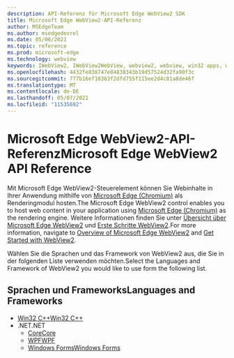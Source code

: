 ```yaml
---
description: API-Referenz für Microsoft Edge WebView2 SDK
title: Microsoft Edge WebView2-API-Referenz
author: MSEdgeTeam
ms.author: msedgedevrel
ms.date: 05/06/2021
ms.topic: reference
ms.prod: microsoft-edge
ms.technology: webview
keywords: IWebView2, IWebView2WebView, webview2, webview, win32 apps, win32, edge, ICoreWebView2, ICoreWebView2Controller, browser control
ms.openlocfilehash: 4432fe838747e04838343b19d57524d32fa90f3c
ms.sourcegitcommit: 777b16ef10363f2dfd755f115ee2d4c81a8de46f
ms.translationtype: MT
ms.contentlocale: de-DE
ms.lasthandoff: 05/07/2021
ms.locfileid: "11535692"
---
```

# <a name="microsoft-edge-webview2-api-reference"></a><span data-ttu-id="4bd8f-104">Microsoft Edge WebView2-API-Referenz</span><span class="sxs-lookup"><span data-stu-id="4bd8f-104">Microsoft Edge WebView2 API Reference</span></span>  

<span data-ttu-id="4bd8f-105">Mit Microsoft Edge WebView2-Steuerelement können Sie Webinhalte in Ihrer Anwendung mithilfe von [Microsoft Edge (Chromium)](https://www.microsoftedgeinsider.com) als Renderingmodul hosten.</span><span class="sxs-lookup"><span data-stu-id="4bd8f-105">The Microsoft Edge WebView2 control enables you to host web content in your application using [Microsoft Edge (Chromium)](https://www.microsoftedgeinsider.com) as the rendering engine.</span></span>  <span data-ttu-id="4bd8f-106">Weitere Informationen finden Sie unter [Übersicht über Microsoft Edge WebView2](./index.md) und [Erste Schritte WebView2](./get-started/win32.md).</span><span class="sxs-lookup"><span data-stu-id="4bd8f-106">For more information, navigate to [Overview of Microsoft Edge WebView2](./index.md) and [Get Started with WebView2](./get-started/win32.md).</span></span>  

<span data-ttu-id="4bd8f-107">Wählen Sie die Sprachen und das Framework von WebView2 aus, die Sie in der folgenden Liste verwenden möchten.</span><span class="sxs-lookup"><span data-stu-id="4bd8f-107">Select the Languages and Framework of WebView2 you would like to use form the following list.</span></span>  

## <a name="languages-and-frameworks"></a><span data-ttu-id="4bd8f-108">Sprachen und Frameworks</span><span class="sxs-lookup"><span data-stu-id="4bd8f-108">Languages and Frameworks</span></span>  

*   [<span data-ttu-id="4bd8f-109">Win32 C++</span><span class="sxs-lookup"><span data-stu-id="4bd8f-109">Win32 C++</span></span>](/microsoft-edge/webview2/reference/win32/index)  
*   <span data-ttu-id="4bd8f-110">.NET</span><span class="sxs-lookup"><span data-stu-id="4bd8f-110">.NET</span></span>  
    *   [<span data-ttu-id="4bd8f-111">Core</span><span class="sxs-lookup"><span data-stu-id="4bd8f-111">Core</span></span>][DotnetMicrosoftWebWebView2CoreNamespace]  
    *   [<span data-ttu-id="4bd8f-112">WPF</span><span class="sxs-lookup"><span data-stu-id="4bd8f-112">WPF</span></span>][DotnetMicrosoftWebWebView2WpfNamespace]  
    *   [<span data-ttu-id="4bd8f-113">Windows Forms</span><span class="sxs-lookup"><span data-stu-id="4bd8f-113">Windows Forms</span></span>][DotnetMicrosoftWebWebView2WinformsNamespace]  
        
<!-- links -->  

[DotnetMicrosoftWebWebview2CoreNamespace]: /dotnet/api/microsoft.web.webview2.core "Microsoft.Web.WebView2.Core Namespace | Microsoft Docs"
[DotnetMicrosoftWebWebview2WpfNamespace]: /dotnet/api/microsoft.web.webview2.wpf "Microsoft.Web.WebView2.Wpf Namespace | Microsoft Docs"
[DotnetMicrosoftWebWebview2WinformsNamespace]: /dotnet/api/microsoft.web.webview2.winforms "Microsoft.Web.WebView2.WinForms Namespace | Microsoft Docs"
